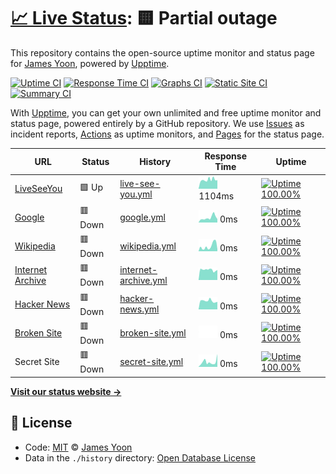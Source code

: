 # [📈 Live Status](https://butteryoon.github.io/liveseeyou): <!--live status--> **🟨 Partial outage**

This repository contains the open-source uptime monitor and status page for [James Yoon](http://butteryoon.tistory.com), powered by [Upptime](https://github.com/upptime/upptime).

[![Uptime CI](https://github.com/koj-co/upptime/workflows/Uptime%20CI/badge.svg)](https://github.com/koj-co/upptime/actions?query=workflow%3A%22Uptime+CI%22)
[![Response Time CI](https://github.com/koj-co/upptime/workflows/Response%20Time%20CI/badge.svg)](https://github.com/koj-co/upptime/actions?query=workflow%3A%22Response+Time+CI%22)
[![Graphs CI](https://github.com/koj-co/upptime/workflows/Graphs%20CI/badge.svg)](https://github.com/koj-co/upptime/actions?query=workflow%3A%22Graphs+CI%22)
[![Static Site CI](https://github.com/koj-co/upptime/workflows/Static%20Site%20CI/badge.svg)](https://github.com/koj-co/upptime/actions?query=workflow%3A%22Static+Site+CI%22)
[![Summary CI](https://github.com/koj-co/upptime/workflows/Summary%20CI/badge.svg)](https://github.com/koj-co/upptime/actions?query=workflow%3A%22Summary+CI%22)

With [Upptime](https://upptime.js.org), you can get your own unlimited and free uptime monitor and status page, powered entirely by a GitHub repository. We use [Issues](https://github.com/butteryoon/liveseeyou/issues) as incident reports, [Actions](https://github.com/butteryoon/liveseeyou/actions) as uptime monitors, and [Pages](https://butteryoon.github.io/liveseeyou) for the status page.

<!--start: status pages-->
<!-- This summary is generated by Upptime (https://github.com/upptime/upptime) -->
<!-- Do not edit this manually, your changes will be overwritten -->

| URL                                             | Status  | History                                                                                                      | Response Time                                                                       | Uptime                                                                                                                                                                                                                                       |
| ----------------------------------------------- | ------- | ------------------------------------------------------------------------------------------------------------ | ----------------------------------------------------------------------------------- | -------------------------------------------------------------------------------------------------------------------------------------------------------------------------------------------------------------------------------------------- |
| [LiveSeeYou](https://www.liveseeyou.com)        | 🟩 Up   | [live-see-you.yml](https://github.com/butteryoon/liveseeyou/commits/master/history/live-see-you.yml)         | <img alt="Response time graph" src="./graphs/live-see-you.png" height="20"> 1104ms  | [![Uptime 100.00%](https://img.shields.io/endpoint?url=https%3A%2F%2Fraw.githubusercontent.com%2Fbutteryoon%2Fliveseeyou%2Fmaster%2Fapi%2Flive-see-you%2Fuptime.json)](https://butteryoon.github.io/liveseeyou/history/live-see-you)         |
| [Google](https://www.google.com)                | 🟥 Down | [google.yml](https://github.com/butteryoon/liveseeyou/commits/master/history/google.yml)                     | <img alt="Response time graph" src="./graphs/google.png" height="20"> 0ms           | [![Uptime 100.00%](https://img.shields.io/endpoint?url=https%3A%2F%2Fraw.githubusercontent.com%2Fbutteryoon%2Fliveseeyou%2Fmaster%2Fapi%2Fgoogle%2Fuptime.json)](https://butteryoon.github.io/liveseeyou/history/google)                     |
| [Wikipedia](https://en.wikipedia.org)           | 🟥 Down | [wikipedia.yml](https://github.com/butteryoon/liveseeyou/commits/master/history/wikipedia.yml)               | <img alt="Response time graph" src="./graphs/wikipedia.png" height="20"> 0ms        | [![Uptime 100.00%](https://img.shields.io/endpoint?url=https%3A%2F%2Fraw.githubusercontent.com%2Fbutteryoon%2Fliveseeyou%2Fmaster%2Fapi%2Fwikipedia%2Fuptime.json)](https://butteryoon.github.io/liveseeyou/history/wikipedia)               |
| [Internet Archive](https://archive.org)         | 🟥 Down | [internet-archive.yml](https://github.com/butteryoon/liveseeyou/commits/master/history/internet-archive.yml) | <img alt="Response time graph" src="./graphs/internet-archive.png" height="20"> 0ms | [![Uptime 100.00%](https://img.shields.io/endpoint?url=https%3A%2F%2Fraw.githubusercontent.com%2Fbutteryoon%2Fliveseeyou%2Fmaster%2Fapi%2Finternet-archive%2Fuptime.json)](https://butteryoon.github.io/liveseeyou/history/internet-archive) |
| [Hacker News](https://news.ycombinator.com)     | 🟥 Down | [hacker-news.yml](https://github.com/butteryoon/liveseeyou/commits/master/history/hacker-news.yml)           | <img alt="Response time graph" src="./graphs/hacker-news.png" height="20"> 0ms      | [![Uptime 100.00%](https://img.shields.io/endpoint?url=https%3A%2F%2Fraw.githubusercontent.com%2Fbutteryoon%2Fliveseeyou%2Fmaster%2Fapi%2Fhacker-news%2Fuptime.json)](https://butteryoon.github.io/liveseeyou/history/hacker-news)           |
| [Broken Site](https://thissitedoesnotexist.com) | 🟥 Down | [broken-site.yml](https://github.com/butteryoon/liveseeyou/commits/master/history/broken-site.yml)           | <img alt="Response time graph" src="./graphs/broken-site.png" height="20"> 0ms      | [![Uptime 100.00%](https://img.shields.io/endpoint?url=https%3A%2F%2Fraw.githubusercontent.com%2Fbutteryoon%2Fliveseeyou%2Fmaster%2Fapi%2Fbroken-site%2Fuptime.json)](https://butteryoon.github.io/liveseeyou/history/broken-site)           |
| Secret Site                                     | 🟥 Down | [secret-site.yml](https://github.com/butteryoon/liveseeyou/commits/master/history/secret-site.yml)           | <img alt="Response time graph" src="./graphs/secret-site.png" height="20"> 0ms      | [![Uptime 100.00%](https://img.shields.io/endpoint?url=https%3A%2F%2Fraw.githubusercontent.com%2Fbutteryoon%2Fliveseeyou%2Fmaster%2Fapi%2Fsecret-site%2Fuptime.json)](https://butteryoon.github.io/liveseeyou/history/secret-site)           |

<!--end: status pages-->

[**Visit our status website →**](https://butteryoon.github.io/liveseeyou)

## 📄 License

- Code: [MIT](./LICENSE) © [James Yoon](http://butteryoon.tistory.com)
- Data in the `./history` directory: [Open Database License](https://opendatacommons.org/licenses/odbl/1-0/)
